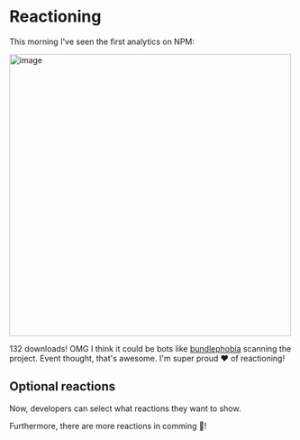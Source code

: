 # Reactioning

This morning I've seen the first analytics on NPM:

<img width="500" alt="image" src="https://github.com/user-attachments/assets/ebd2c306-da51-435c-9717-255ed7b9598b" />

132 downloads! OMG I think it could be bots like [bundlephobia](https://bundlephobia.com/package/reactioning@0.5.0) scanning the project. Event thought, that's awesome. I'm super proud ❤️ of reactioning!

## Optional reactions

Now, developers can select what reactions they want to show.

Furthermore, there are more reactions in comming 👀!
